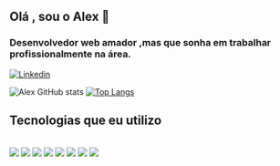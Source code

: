 ## Olá , sou o Alex 👋
### Desenvolvedor web amador ,mas que sonha em trabalhar profissionalmente na área.

 [![Linkedin](https://img.shields.io/badge/LinkedIn-0077B5?style=for-the-badge&logo=linkedin&logoColor=white)](https://www.linkedin.com/in/alexsantos07/)
 
![Alex GitHub stats](https://github-readme-stats.vercel.app/api?username=Alex-777-90&show_icons=true&theme=transparent)
[![Top Langs](https://github-readme-stats.vercel.app/api/top-langs/?username=Alex-777-90&layout=compact)](https://github.com/Alex-777-90/github-readme-stats)


## Tecnologias que eu utilizo
<div style="display:inline_block"><br/>
   <img align="center  alt="html5" src="https://img.shields.io/badge/HTML5-E34F26?style=for-the-badge&logo=html5&logoColor=white"/>
   <img align="center  alt="html5" src="https://img.shields.io/badge/CSS3-1572B6?style=for-the-badge&logo=css3&logoColor=white"/>
   <img align="center  alt="html5" src="https://img.shields.io/badge/JavaScript-323330?style=for-the-badge&logo=javascript&logoColor=F7DF1E"/>
   <img align="center  alt="html5" src="https://img.shields.io/badge/React-20232A?style=for-the-badge&logo=react&logoColor=61DAFB"/>                                      <img align="center  alt="html5" src="https://img.shields.io/badge/Node.js-43853D?style=for-the-badge&logo=node.js&logoColor=white"/>
   <img align="center  alt="html5" src="https://img.shields.io/badge/Express.js-404D59?style=for-the-badge"/>
   <img align="center  alt="html5" src="https://img.shields.io/badge/sequelize-323330?style=for-the-badge&logo=sequelize&logoColor=blue"/>
   <img align="center  alt="html5" src="https://img.shields.io/badge/MySQL-005C84?style=for-the-badge&logo=mysql&logoColor=white"/>
   
                                                                                                                                 
</div>  


